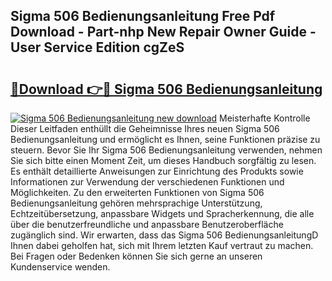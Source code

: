 ## Sigma 506 Bedienungsanleitung Free Pdf Download - Part-nhp New Repair Owner Guide - User Service Edition cgZeS

# <h2><a href="http://df0omhv.blite.top/?on=Sigma+506+Bedienungsanleitung">🔗Download 👉🔴 Sigma 506 Bedienungsanleitung</a></h2>

[![Sigma 506 Bedienungsanleitung new download](https://i.imgur.com/lujVjoI.png)](http://df0omhv.blite.top/?on=Sigma+506+Bedienungsanleitung)
Meisterhafte Kontrolle Dieser Leitfaden enthüllt die Geheimnisse Ihres neuen Sigma 506 Bedienungsanleitung und ermöglicht es Ihnen, seine Funktionen präzise zu steuern. Bevor Sie Ihr Sigma 506 Bedienungsanleitung verwenden, nehmen Sie sich bitte einen Moment Zeit, um dieses Handbuch sorgfältig zu lesen. Es enthält detaillierte Anweisungen zur Einrichtung des Produkts sowie Informationen zur Verwendung der verschiedenen Funktionen und Möglichkeiten. Zu den erweiterten Funktionen von Sigma 506 Bedienungsanleitung gehören mehrsprachige Unterstützung, Echtzeitübersetzung, anpassbare Widgets und Spracherkennung, die alle über die benutzerfreundliche und anpassbare Benutzeroberfläche zugänglich sind. Wir erwarten, dass das Sigma 506 BedienungsanleitungD Ihnen dabei geholfen hat, sich mit Ihrem letzten Kauf vertraut zu machen. Bei Fragen oder Bedenken können Sie sich gerne an unseren Kundenservice wenden.
